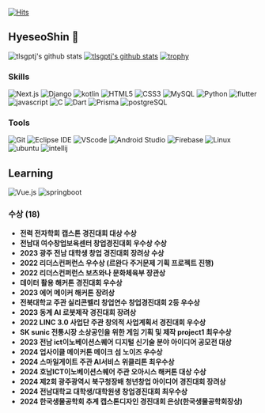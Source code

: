 [![Hits](https://hits.seeyoufarm.com/api/count/incr/badge.svg?url=https%3A%2F%2Fgithub.com%2Ftlsgptj&count_bg=%2379C83D&title_bg=%23555555&icon=&icon_color=%23E7E7E7&title=hits&edge_flat=false)](https://hits.seeyoufarm.com)
## HyeseoShin 👋
![tlsgptj's github stats](https://github-readme-stats.vercel.app/api?username=tlsgptj&show_icons=true) 
[![tlsgptj's github stats](https://github-readme-stats.vercel.app/api/top-langs/?username=tlsgptj&show_icons=true&hide_border=true&title_color=004386&icon_color=004386&layout=compact)](https://github.com/tlsgptj)
[![trophy](https://github-profile-trophy.vercel.app/?username=tlsgptj)](https://github.com/ryo-ma/github-profile-trophy)

### Skills
![Next.js](https://img.shields.io/badge/Next.js-000000.svg?&style=for-the-badge&logo=Next.js&logoColor=white)
![Django](https://img.shields.io/badge/Django-092E20.svg?&style=for-the-badge&logo=Django&logoColor=white)
![kotlin](https://img.shields.io/badge/kotlin-7F52FF.svg?&style=for-the-badge&logo=kotlin&logoColor=white)
![HTML5](https://img.shields.io/badge/HTML5-E34F26.svg?&style=for-the-badge&logo=HTML5&logoColor=white)
![CSS3](https://img.shields.io/badge/CSS3-1572B6.svg?&style=for-the-badge&logo=CSS3&logoColor=white)
![MySQL](https://img.shields.io/badge/MySQL-4479A1.svg?&style=for-the-badge&logo=MySQL&logoColor=white)
![Python](https://img.shields.io/badge/Python-F80000.svg?&style=for-the-badge&logo=python&logoColor=white)
![flutter](https://img.shields.io/badge/flutter-FFA000.svg?&style=for-the-badge&logo=flutter&logoColor=white)
![javascript](https://img.shields.io/badge/javascript-388E3C.svg?&style=for-the-badge&logo=javascript&logoColor=white)
![C](https://img.shields.io/badge/C-A8B9CC.svg?&style=for-the-badge&logo=C&logoColor=white)
![Dart](https://img.shields.io/badge/Dart-0175C2.svg?&style=for-the-badge&logo=dart&logoColor=white)
![Prisma](https://img.shields.io/badge/Prisma-0C344B.svg?&style=for-the-badge&logo=Prisma&logoColor=white)
![postgreSQL](https://img.shields.io/badge/postgreSQL-336791.svg?&style=for-the-badge&logo=postgreSQL&logoColor=white)

### Tools
![Git](https://img.shields.io/badge/Git-F05032.svg?&style=for-the-badge&logo=Git&logoColor=white)
![Eclipse IDE](https://img.shields.io/badge/Eclipse%20IDE-2C2255.svg?&style=for-the-badge&logo=Eclipse%20IDE&logoColor=white)
![VScode](https://img.shields.io/badge/VScode-007ACC.svg?&style=for-the-badge&logo=Visual%20Studio&logoColor=white)
![Android Studio](https://img.shields.io/badge/Android%20Studio-3DDC84.svg?&style=for-the-badge&logo=Android%20Studio&logoColor=white)
![Firebase](https://img.shields.io/badge/Firebase-8BC34A.svg?&style=for-the-badge&logo=Firebase&logoColor=white)
![Linux](https://img.shields.io/badge/Linux-FFCE00.svg?&style=for-the-badge&logo=Linux&logoColor=white)
![ubuntu](https://img.shields.io/badge/ubuntu-E95420.svg?&style=for-the-badge&logo=ubuntu&logoColor=white)
![intellij](https://img.shields.io/badge/intellij-FFC66D.svg?&style=for-the-badge&logo=intellijidea&logoColor=white)

## Learning
![Vue.js](https://img.shields.io/badge/Vue.js-42b983.svg?&style=for-the-badge&logo=Vue.js&logoColor=white)
![springboot](https://img.shields.io/badge/springboot-6DB33F.svg?&style=for-the-badge&logo=springboot&logoColor=white)

### 수상 (18)
- **전력 전자학회 캡스톤 경진대회 대상 수상**
- **전남대 여수창업보육센터 창업경진대회 우수상 수상**
- **2023 광주 전남 대학생 창업 경진대회 장려상 수상**
- **2022 리더스컨퍼런스 우수상 (르완다 주거문제 기획 프로젝트 진행)**
- **2022 리더스컨퍼런스 보츠와나 문화체육부 장관상**
- **데이터 활용 해커톤 경진대회 우수상**
- **2023 에어 메이커 해커톤 장려상**
- **전북대학교 주관 실리콘벨리 창업연수 창업경진대회 2등 우수상**
- **2023 동계 AI 로봇제작 경진대회 장려상**
- **2022 LINC 3.0 사업단 주관 창의적 사업계획서 경진대회 우수상**
- **SK sunic 전통시장 소상공인을 위한 게임 기획 및 제작 project1 최우수상**
- **2023 전남 ict이노베이션스퀘어 디지털 신기술 분야 아이디어 공모전 대상**
- **2024 업사이클 메이커톤 메이크 섬 노이즈 우수상**
- **2024 스마일게이트 주관 AI서비스 위클리톤 최우수상**
- **2024 호남ICT이노베이션스퀘어 주관 오아시스 해커톤 대상 수상**
- **2024 제2회 광주광역시 북구청장배 청년창업 아이디어 경진대회 장려상**
- **2024 전남대학교 대학생/대학원생 창업경진대회 최우수상**
- **2024 한국생물공학회 추계 캡스톤디자인 경진대회 은상(한국생물공학회장상)**
